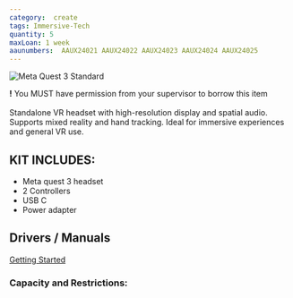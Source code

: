 ```yaml
---
category:  create
tags: Immersive-Tech
quantity: 5
maxLoan: 1 week
aaunumbers:  AAUX24021 AAUX24022 AAUX24023 AAUX24024 AAUX24025
---
```

![Meta Quest 3 Standard](https://mixed-news.com/en/wp-content/uploads/2024/09/Meta-Quest-3-Hardware-Hero-1200x675.jpg)

**!** You MUST have permission from your supervisor to borrow this item<br><br>Standalone VR headset with high-resolution display and spatial audio. Supports mixed reality and hand tracking. Ideal for immersive experiences and general VR use.
## KIT INCLUDES:
-  Meta quest 3 headset  
-  2 Controllers  
-  USB C  
-  Power adapter

## Drivers / Manuals
[Getting Started](https://www.meta.com/da-dk/help/quest/articles/getting-started/getting-started-with-quest-3/)



### Capacity and Restrictions:
